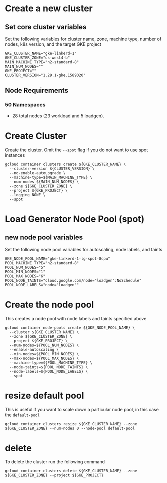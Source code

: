 # Create a new cluster

## Set core cluster variables

Set the following variables for cluster name, zone, machine type, number of nodes, k8s version, and the target GKE project
```
GKE_CLUSTER_NAME="gke-linkerd-1"
GKE_CLUSTER_ZONE="us-west4-b"
MAIN_MACHINE_TYPE="n2-standard-8"
MAIN_NUM_NODES=""
GKE_PROJECT=""
CLUSTER_VERSION="1.29.1-gke.1589020"
```

## Node Requirements

### 50 Namespaces

- 28 total nodes (23 workload and 5 loadgen).

# Create Cluster

Create the cluster. Omit the `--spot` flag if you do not want to use spot instances
```
gcloud container clusters create ${GKE_CLUSTER_NAME} \
  --cluster-version ${CLUSTER_VERSION} \
  --no-enable-autoupgrade \
  --machine-type=${MAIN_MACHINE_TYPE} \
  --num-nodes ${MAIN_NUM_NODES} \
  --zone ${GKE_CLUSTER_ZONE} \
  --project ${GKE_PROJECT} \
  --logging NONE \
  --spot
```

# Load Generator Node Pool (spot)

## new node pool variables

Set the following node pool variables for autoscaling, node labels, and taints
```
GKE_NODE_POOL_NAME="gke-linkerd-1-lg-spot-8cpu"
POOL_MACHINE_TYPE="n2-standard-8"
POOL_NUM_NODES="5"
POOL_MIN_NODES="1"
POOL_MAX_NODES="6"
POOL_NODE_TAINTS="cloud.google.com/node="loadgen":NoSchedule"
POOL_NODE_LABELS="node="loadgen""
```

# Create the node pool

This creates a node pool with node labels and taints specified above
```
gcloud container node-pools create ${GKE_NODE_POOL_NAME} \
  --cluster ${GKE_CLUSTER_NAME} \
  --zone ${GKE_CLUSTER_ZONE} \
  --project ${GKE_PROJECT} \
  --num-nodes=${POOL_NUM_NODES} \
  --enable-autoscaling \
  --min-nodes=${POOL_MIN_NODES} \
  --max-nodes=${POOL_MAX_NODES} \
  --machine-type=${POOL_MACHINE_TYPE} \
  --node-taints=${POOL_NODE_TAINTS} \
  --node-labels=${POOL_NODE_LABELS} \
  --spot
```

# resize default pool

This is useful if you want to scale down a particular node pool, in this case the `default-pool`
```
gcloud container clusters resize ${GKE_CLUSTER_NAME} --zone ${GKE_CLUSTER_ZONE} --num-nodes 0 --node-pool default-pool
```

# delete

To delete the cluster run the following command
```
gcloud container clusters delete ${GKE_CLUSTER_NAME} --zone ${GKE_CLUSTER_ZONE} --project ${GKE_PROJECT}
```